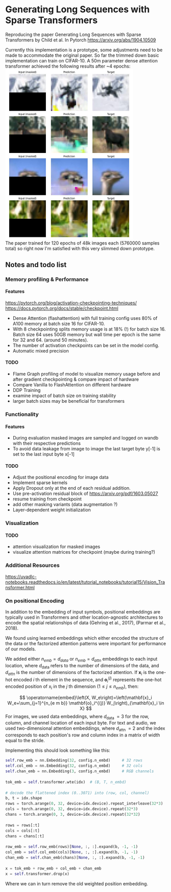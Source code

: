 # Generating Long Sequences with Sparse Transformers
Reproducing the paper Generating Long Sequences with Sparse Transformers by Child et al. In Pytorch
https://arxiv.org/abs/1904.10509

Currently this implementation is a prototype, some adjustments need to be made to accommodate the original paper. 
So far the trimmed down basic implementation can train on CIFAR-10. A 50m parameter dense attention transformer achieved the following results after ~4 epochs:  
<img src="https://raw.githubusercontent.com/benearnthof/SparseTransformers/refs/heads/main/assets/eval_3000.jpg" alt="https://raw.githubusercontent.com/benearnthof/SparseTransformers/refs/heads/main/assets/eval_3000.jpg" width="400"/>  
The paper trained for 120 epochs of 48k images each (5760000 samples total) so right now I'm satisfied with this very slimmed down prototype. 

## Notes and todo list  
### Memory profiling & Performance
#### Features
https://pytorch.org/blog/activation-checkpointing-techniques/  
https://docs.pytorch.org/docs/stable/checkpoint.html  
* Dense Attention (flashattention) with full training config uses 80% of A100 memory at batch size 16 for CIFAR-10.  
* With 8 checkpointing splits memory usage is at 18% (!) for batch size 16. Batch size 64 uses 50GB memory but wall time per epoch is the same for 32 and 64. (around 50 minutes).
* The number of activation checkpoints can be set in the model config.  
* Automatic mixed precision

#### TODO
* Flame Graph profiling of model to visualize memory usage before and after gradient checkpointing & compare impact of hardware
* Compare Vanilla to FlashAttention on different hardware  
* DDP Training  
* examine impact of batch size on training stability  
* larger batch sizes may be beneficial for transformers  

### Functionality
#### Features
* During evaluation masked images are sampled and logged on wandb with their respective predictions
* To avoid data leakage from image to image the last target byte y[-1] is set to the last input byte x[-1]
#### TODO
* Adjust the positional encoding for image data
* Implement sparse kernels
* Apply Dropout only at the end of each residual addition.
* Use pre-activation residual block of https://arxiv.org/pdf/1603.05027
* resume training from checkpoint
* add other masking variants (data augmentation ?)
* Layer-dependent weight initialization

### Visualization
#### TODO
* attention visualization for masked images
* visualize attention matrices for checkpoint (maybe during training?) 

### Additional Resources
https://uvadlc-notebooks.readthedocs.io/en/latest/tutorial_notebooks/tutorial15/Vision_Transformer.html

### On positional Encoding
In addition to the embedding of input symbols, positional embeddings are typically used in Transformers and other location-agnostic architectures to encode the spatial relationships of data (Gehring et al., 2017), (Parmar et al., 2018).

We found using learned embeddings which either encoded the structure of the data or the factorized attention patterns were important for performance of our models.

We added either $n_{e m b}=d_{d a t a}$ or $n_{e m b}=d_{a t t n}$ embeddings to each input location, where $d_{\text {data }}$ refers to the number of dimensions of the data, and $d_{a t t n}$ is the number of dimensions of the factorized attention. If $\mathbf{x}_i$ is the one-hot encoded $i$ th element in the sequence, and $\mathbf{o}_i^{(j)}$ represents the one-hot encoded position of $\mathrm{x}_i$ in the $j$ th dimension $\left(1 \leq j \leq n_{e m b}\right)$, then:

$$
\operatorname{embed}\left(X, W_e\right)=\left(\mathbf{x}_i W_e+\sum_{j=1}^{n_{e m b}} \mathbf{o}_i^{(j)} W_j\right)_{\mathbf{x}_i \in X}
$$
For images, we used data embeddings, where $d_{\text {data }}=3$ for the row, column, and channel location of each input byte. For text and audio, we used two-dimensional attention embeddings, where $d_{\text {attn }}=2$ and the index corresponds to each position's row and column index in a matrix of width equal to the stride.

Implementing this should look something like this: 
```python
self.row_emb = nn.Embedding(32, config.n_embd)     # 32 rows
self.col_emb = nn.Embedding(32, config.n_embd)     # 32 cols
self.chan_emb = nn.Embedding(3, config.n_embd)     # RGB channels

tok_emb = self.transformer.wte(idx)  # (B, T, n_embd)

# decode the flattened index (0..3071) into (row, col, channel)
b, t = idx.shape
rows = torch.arange(0, 32, device=idx.device).repeat_interleave(32*3)
cols = torch.arange(0, 32, device=idx.device).repeat(32*3)
chans = torch.arange(0, 3, device=idx.device).repeat(32*32)

rows = rows[:t]
cols = cols[:t]
chans = chans[:t]

row_emb = self.row_emb(rows)[None, :, :].expand(b, -1, -1)
col_emb = self.col_emb(cols)[None, :, :].expand(b, -1, -1)
chan_emb = self.chan_emb(chans)[None, :, :].expand(b, -1, -1)

x = tok_emb + row_emb + col_emb + chan_emb
x = self.transformer.drop(x)
```
Where we can in turn remove the old weighted position embedding.

